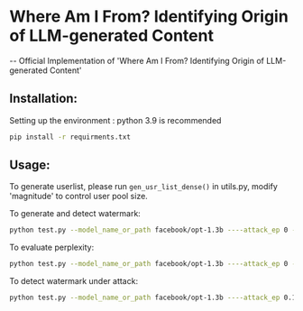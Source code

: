# Where Am I From? Identifying Origin of LLM-generated Content
--
Official Implementation of 'Where Am I From? Identifying Origin of LLM-generated Content'



## Installation:
Setting up the environment : python 3.9 is recommended
```sh
pip install -r requirments.txt
```
## Usage:
To generate userlist, please run `gen_usr_list_dense()` in utils.py, modify 'magnitude' to control user pool size.

To generate and detect watermark:
```sh
python test.py --model_name_or_path facebook/opt-1.3b ----attack_ep 0 --max_new_tokens 200 --delta 2 --user_magnitude 10 
```

To evaluate perplexity:
```sh
python test.py --model_name_or_path facebook/opt-1.3b ----attack_ep 0 --max_new_tokens 200 --delta 2 --user_magnitude 10 --ppl 1
```

To detect watermark under attack:
```sh
python test.py --model_name_or_path facebook/opt-1.3b ----attack_ep 0.1 --max_new_tokens 200 --delta 2 --user_magnitude 10 
```



